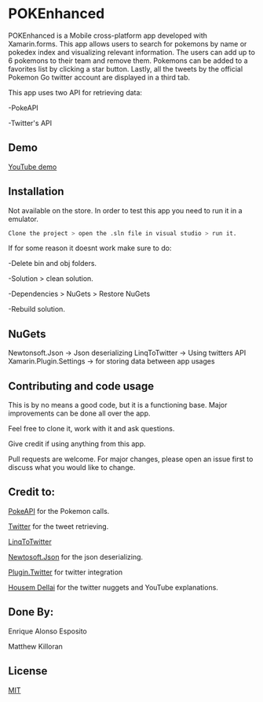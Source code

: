 # POKEnhanced

POKEnhanced is a Mobile cross-platform app developed with Xamarin.forms. This app allows users to search for pokemons by name or pokedex index and visualizing relevant information. The users can add up to 6 pokemons to their team and remove them. Pokemons can be added to a favorites list by clicking a star button. Lastly, all the tweets by the official Pokemon Go twitter account are displayed in a third tab.

This app uses two API for retrieving data:

-PokeAPI

-Twitter's API

## Demo

[YouTube demo](https://www.youtube.com/watch?v=J47x2hurhxM&feature=youtu.be)

## Installation

Not available on the store. In order to test this app you need to run it in a emulator. 


```bash
Clone the project > open the .sln file in visual studio > run it.
```

If for some reason it doesnt work make sure to do:

-Delete bin and obj folders.

-Solution > clean solution.

-Dependencies > NuGets > Restore NuGets

-Rebuild solution.

## NuGets
Newtonsoft.Json -> Json deserializing
LinqToTwitter -> Using twitters API
Xamarin.Plugin.Settings -> for storing data between app usages


## Contributing and code usage
This is by no means a good code, but it is a functioning base. Major improvements can be done all over the app.

Feel free to clone it, work with it and ask questions. 

Give credit if using anything from this app. 

Pull requests are welcome. For major changes, please open an issue first to discuss what you would like to change.

## Credit to:
[PokeAPI](https://pokeapi.co) for the Pokemon calls.

[Twitter](https://twitter.com) for the tweet retrieving.

[LinqToTwitter](https://www.nuget.org/packages/linqtotwitter/)

[Newtosoft.Json](https://www.newtonsoft.com/json) for the json deserializing.

[Plugin.Twitter](https://www.nuget.org/packages/Plugin.Twitter/) for twitter integration

[Housem Dellai](https://www.nuget.org/profiles/HoussemDellai) for the twitter nuggets and YouTube explanations.

## Done By:
Enrique Alonso Esposito

Matthew Killoran



## License
[MIT](https://choosealicense.com/licenses/mit/)
